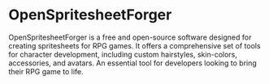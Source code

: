 # OpenSpritesheetForger
OpenSpritesheetForger is a free and open-source software designed for creating spritesheets for RPG games. It offers a comprehensive set of tools for character development, including custom hairstyles, skin-colors, accessories, and avatars. An essential tool for developers looking to bring their RPG game to life.
